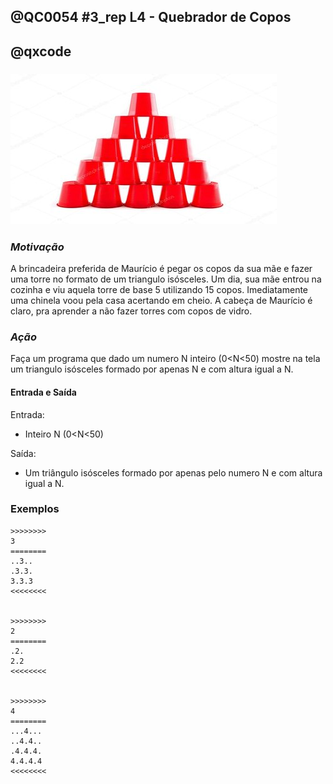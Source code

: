 ## @QC0054 #3_rep L4 - Quebrador de Copos
## @qxcode

### ![qualquer coisa](capa.jpg)

### _Motivação_

A brincadeira preferida de Maurício é pegar os copos da sua mãe e fazer uma torre no formato de um triangulo isósceles. Um dia, sua mãe entrou na cozinha e viu aquela torre de base 5 utilizando 15 copos. Imediatamente uma chinela voou pela casa acertando em cheio. A cabeça de Maurício é claro, pra aprender a não fazer torres com copos de vidro. 

###

### _Ação_

Faça um programa que dado um numero N inteiro (0<N<50) mostre na tela um triangulo isósceles formado por apenas N e com altura igual a N.



#### Entrada e Saída

Entrada:

* Inteiro N (0<N<50)

Saída:

* Um triângulo isósceles formado por apenas pelo numero N e com altura igual a N.
 



### Exemplos

```
>>>>>>>>
3
========
..3..
.3.3.
3.3.3
<<<<<<<<


>>>>>>>>
2
========
.2.
2.2
<<<<<<<<


>>>>>>>> 
4
========
...4...
..4.4..
.4.4.4.
4.4.4.4
<<<<<<<<
```

<!---

>>>>>>>>
1
========
1
<<<<<<<<


>>>>>>>> 
5
========
....5....
...5.5...
..5.5.5..
.5.5.5.5.
5.5.5.5.5
<<<<<<<<
--->
